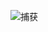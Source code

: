 
![捕获](https://user-images.githubusercontent.com/57212793/128591351-6e532390-ba33-4ed2-8886-34aca693997b.PNG)
